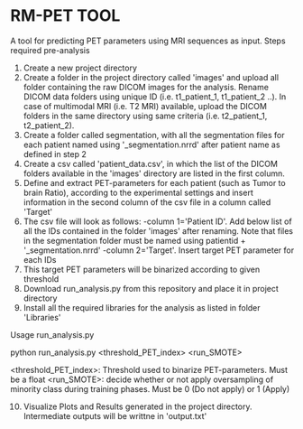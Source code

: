 # RM-PET TOOL
A tool for predicting PET parameters using MRI sequences as input. Steps required pre-analysis

1. Create a new project directory 
2. Create a folder in the project directory called 'images' and upload all folder containing the raw DICOM images for the analysis. Rename DICOM data folders using unique ID (i.e. t1_patient_1, t1_patient_2 ..). In case of multimodal MRI (i.e. T2 MRI) available, upload the DICOM folders in the same directory using same criteria (i.e. t2_patient_1, t2_patient_2).
3. Create a folder called segmentation, with all the segmentation files for each patient named using '_segmentation.nrrd' after patient name as defined in step 2
4. Create a csv called 'patient_data.csv', in which the list of the DICOM folders available in the 'images' directory are listed in the first column.
5. Define and extract PET-parameters for each patient (such as Tumor to brain Ratio), according to the experimental settings and insert information in the second column of the csv file in a column called 'Target' 
6. The csv file will look as follows:
       -column 1='Patient ID'. Add below list of all the IDs contained in the folder 'images' after renaming. Note that files in the segmentation folder must be named using patientid + '_segmentation.nrrd'
       -column 2='Target'. Insert target PET parameter for each IDs
7. This target PET parameters will be binarized according to given threshold 
8. Download run_analysis.py from this repository and place it in project directory
9. Install all the required libraries for the analysis as listed in folder 'Libraries'
   
Usage run_analysis.py

python run_analysis.py <threshold_PET_index> <run_SMOTE>

<threshold_PET_index>: Threshold used to binarize PET-parameters. Must be a float
<run_SMOTE>: decide whether or not apply oversampling of minority class during training phases. Must be 0 (Do not apply) or 1 (Apply)

10. Visualize Plots and Results generated in the project directory. Intermediate outputs will be writtne in 'output.txt'

